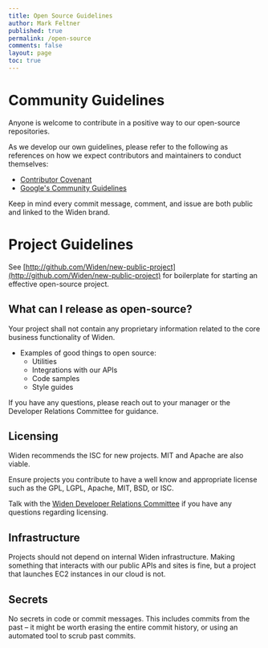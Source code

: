```yaml
---
title: Open Source Guidelines
author: Mark Feltner
published: true
permalink: /open-source
comments: false
layout: page
toc: true
---
```


# Community Guidelines

Anyone is welcome to contribute in a positive way to our open-source
repositories.

As we develop our own guidelines, please refer to the following as references
on how we expect contributors and maintainers to conduct themselves:

- [Contributor Covenant](https://www.contributor-covenant.org/)
- [Google's Community Guidelines]( https://opensource.google/conduct/ )

Keep in mind every commit message, comment, and issue are both public and
linked to the Widen brand.

# Project Guidelines

See [http://github.com/Widen/new-public-project](http://github.com/Widen/new-public-project)
for boilerplate for starting an effective open-source project.

## What can I release as open-source?

Your project shall not contain any proprietary information related to
the core business functionality of Widen.

- Examples of good things to open source:
    - Utilities
    - Integrations with our APIs
    - Code samples
    - Style guides

If you have any questions, please reach out to your manager or the Developer
Relations Committee for guidance.

## Licensing

Widen recommends the ISC for new projects. MIT and Apache are also viable.

Ensure projects you contribute to have a well know and appropriate license such as the GPL, LGPL, Apache, MIT, BSD, or ISC.

Talk with the [Widen Developer Relations Committee](mailto://engineering@widen.com) if you have any questions regarding licensing.

## Infrastructure

Projects should not depend on internal Widen infrastructure. Making something
that interacts with our public APIs and sites is fine, but a project that
launches EC2 instances in our cloud is not.

## Secrets

No secrets in code or commit messages. This includes commits from the past –
it might be worth erasing the entire commit history, or using an automated
tool to scrub past commits.
